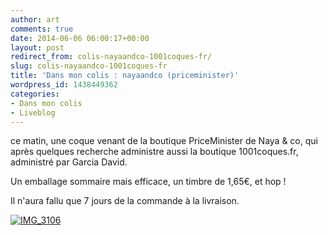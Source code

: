 ```yaml
---
author: art
comments: true
date: 2014-06-06 06:00:17+00:00
layout: post
redirect_from: colis-nayaandco-1001coques-fr/
slug: colis-nayaandco-1001coques-fr
title: 'Dans mon colis : nayaandco (priceminister)'
wordpress_id: 1438449362
categories:
- Dans mon colis
- Liveblog
---
```


ce matin, une coque venant de la boutique PriceMinister de Naya & co, qui après quelques recherche administre aussi la boutique 1001coques.fr, administré par Garcia David.

Un emballage sommaire mais efficace, un timbre de 1,65€, et hop !

Il n'aura fallu que 7 jours de la commande à la livraison.

[![IMG_3106](https://static.irz.fr/2014/06/IMG_3106-640x480.jpg)](https://irz.fr/recherche?q=img_3106)
